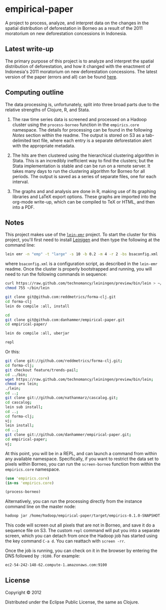 # empirical-paper

A project to process, analyze, and interpret data on the changes in
the spatial distribution of deforestation in Borneo as a result of the
2011 moratorium on new deforestation concessions in Indonesia.

## Latest write-up

The primary purpose of this project is to analyze and interpret the
spatial distribution of deforestation, and how it changed with the
enactment of Indonesia's 2011 moratorium on new deforestation
concessions.  The latest version of the paper (errors and all) can be
found
[here](https://github.com/danhammer/empirical-paper/blob/develop/write-up/paper.pdf).

## Computing outline

The data processing is, unfortunately, split into three broad parts
due to the relative strengths of Clojure, R, and Stata.  

1. The raw time series data is screened and processed on a Hadoop
cluster using the `process-borneo` function in the `empirics.core`
namespace.  The details for processing can be found in the following
*Notes* section within the readme.  The output is stored on S3 as a
tab-delimited text file, where each entry is a separate deforestation
alert with the appropriate metadata.

2. The hits are then clustered using the hierarchical clustering
algorithm in Stata.  This is an incredibly inefficient way to find the
clusters; but the Stata implementation is stable and can be run on a
remote server.  It takes many days to run the clustering algorithm for
Borneo for all periods.  The output is saved as a series of separate
files, one for each interval.

3. The graphs and and analysis are done in R, making use of its
graphing libraries and LaTeX export options.  These graphs are
imported into the org-mode write-up, which can be compiled to TeX or
HTML, and then into a PDF.

## Notes

This project makes use of the
[`lein-emr`](https://github.com/dpetrovics/lein-emr) project.  To
start the cluster for this project, you'll first need to install
[Leinigen](https://github.com/technomancy/leiningen) and then type the
following at the command line:

```bash
lein emr -n "emp" -t "large" -s 10 -b 0.2 -m 4 -r 2 -bs bsaconfig.xml 
```

where `bsaconfig.xml` is a configuration script, as described in the
`lein-emr` readme.  Once the cluster is properly bootstrapped and
running, you will need to run the following commands in sequence:

```bash
curl https://raw.github.com/technomancy/leiningen/preview/bin/lein > ~/bin/lein
chmod 755 ~/bin/lein

git clone git@github.com:reddmetrics/forma-clj.git
cd forma-clj
lein do compile :all, install

cd
git clone git@github.com:danhammer/empirical-paper.git
cd empirical-paper/

lein do compile :all, uberjar

repl
```

Or this:

```bash
git clone git://github.com/reddmetrics/forma-clj.git;
cd forma-clj;
git checkout feature/trends-pail;
cd ../bin;
wget https://raw.github.com/technomancy/leiningen/preview/bin/lein;
chmod u+x lein;
./lein;
cd ..;
git clone git://github.com/nathanmarz/cascalog.git;
cd cascalog;
lein sub install;
cd ..;
cd forma-clj;
uj;
lein install;
cd ..;
git clone git://github.com/danhammer/empirical-paper.git;
cd empirical-paper;
uj;
```

At this point, you will be in a REPL, and can launch a command from
within any available namespace.  Specifically, if you want to restrict
the data set to pixels within Borneo, you can run the `screen-borneo`
function from within the `empirics.core` namespace. 

```clojure
(use 'empirics.core)
(in-ns 'empirics.core)

(process-borneo)
```

Alternatively, you can run the processing directly from the instance
command line on the master node:

```bash
hadoop jar /home/hadoop/empirical-paper/target/empirics-0.1.0-SNAPSHOT.jar empirics.core.process-borneo
```

This code will screen out all pixels that are not in Borneo, and save
it do a sequence file on S3.  The custom `repl` command will put you
into a separate screen, which you can detach from once the Hadoop job
has started using the key command `C-a d`.  You can reattach with
`screen -rr`.  

Once the job is running, you can check on it in the browser by
entering the DNS followed by `:9100`.  For example:

```bash
ec2-54-242-148-62.compute-1.amazonaws.com:9100
```

## License

Copyright © 2012

Distributed under the Eclipse Public License, the same as Clojure.
